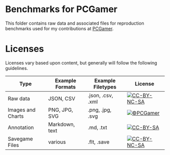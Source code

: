 # Benchmarks for PCGamer

This folder contains raw data and associated files for reproduction benchmarks used for my contributions at [PCGamer][pcgamer].

# Licenses

Licenses vary based upon content, but generally will follow the following guidelines.

| Type | Example Formats | Example Filetypes | License |
|-|-|-|-|
| Raw data | JSON, CSV | .json, .csv, .xml | [![CC-BY-NC-SA][cc-by-nc-sa-shield]][cc-by-nc-sa] |
| Images and Charts | PNG, JPG, SVG | .png, .jpg, .svg | [![&copy;PCGamer][c-pcg-shield]][pcgamer] |
| Annotation | Markdown, text | .md, .txt | [![CC-BY-SA][cc-by-sa-shield]][cc-by-sa] |
| Savegame Files | various | .flt, .save | [![CC-BY-NC-SA][cc-by-nc-sa-shield]][cc-by-nc-sa] |

[pcgamer]: https://pcgamer.com
[c-pcg-shield]: https://img.shields.io/badge/&copy;-PCGamer-red.svg?style=flat-square
[cc-by-sa]: https://creativecommons.org/licenses/by-sa/4.0/
[cc-by-nc-sa]: https://creativecommons.org/licenses/by-nc-sa/4.0/
[cc-by-nc-sa-shield]: https://img.shields.io/badge/License-CC%20BY%20NC%20SA%204.0-lightgrey.svg?style=flat-square&logo=creative-commons
[cc-by-sa-shield]: https://img.shields.io/badge/License-CC%20BY%20SA%204.0-lightgrey.svg?style=flat-square&logo=creative-commons

